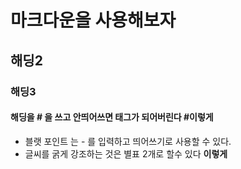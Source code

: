# 마크다운을 사용해보자 
## **해딩2**
### 해딩3
#### 해딩을 # 을 쓰고 안띄어쓰면 태그가 되어버린다 #이렇게
- 블랫 포인트 는 - 를 입력하고 띄어쓰기로 사용할 수 있다. 
- 글씨를 굵게 강조하는 것은 별표 2개로 할수 있다 **이렇게**



